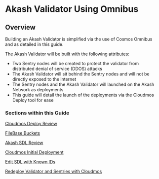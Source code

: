 # Akash Validator Using Omnibus

## **Overview**

Building an Akash Validator is simplified via the use of Cosmos Omnibus and as detailed in this guide.

The Akash Validator will be built with the following attributes:

* Two Sentry nodes will be created to protect the validator from distributed denial of service (DDOS) attacks
* The Akash Validator will sit behind the Sentry nodes and will not be directly exposed to the internet
* The Sentry nodes and the Akash Validator will launched on the Akash Network as deployments
* This guide will detail the launch of the deployments via the Cloudmos Deploy tool for ease

### Sections within this Guide

[Cloudmos Deploy Review](akashlytics-deploy-review.md)

[FileBase Buckets](filebase-buckets.md)

[Akash SDL Review](akash-sdl-review.md)

[Cloudmos Initial Deployment](akashlytics-initial-deployment.md)

[Edit SDL with Known IDs](edit-sdl-with-known-ids.md)

[Redeploy Validator and Sentries with Cloudmos](redeploy-validator-and-sentries-with-akashlytics.md)
